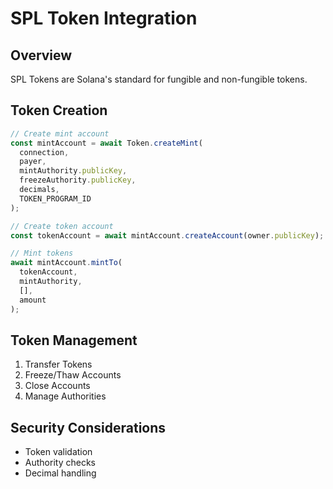 # SPL Token Integration

## Overview

SPL Tokens are Solana's standard for fungible and non-fungible tokens.

## Token Creation

```typescript
// Create mint account
const mintAccount = await Token.createMint(
  connection,
  payer,
  mintAuthority.publicKey,
  freezeAuthority.publicKey,
  decimals,
  TOKEN_PROGRAM_ID
);

// Create token account
const tokenAccount = await mintAccount.createAccount(owner.publicKey);

// Mint tokens
await mintAccount.mintTo(
  tokenAccount,
  mintAuthority,
  [],
  amount
);
```

## Token Management

1. Transfer Tokens
2. Freeze/Thaw Accounts
3. Close Accounts
4. Manage Authorities

## Security Considerations

- Token validation
- Authority checks
- Decimal handling

